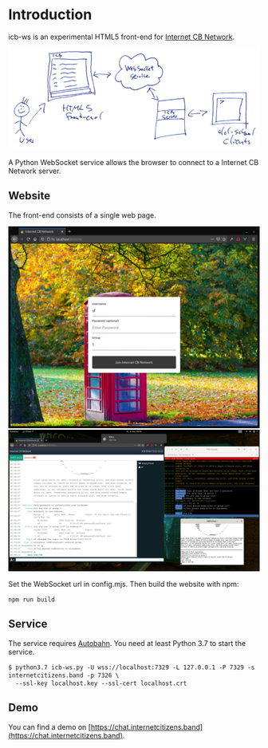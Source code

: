 # Introduction

icb-ws is an experimental HTML5 front-end for [Internet CB Network](http://www.icb.net/).

![alt text](media/architecture.png "architecture")

A Python WebSocket service allows the browser to connect to a Internet CB Network server.

## Website

The front-end consists of a single web page.

![alt text](media/login.jpg "login")
![alt text](media/chat.jpg "chat")

Set the WebSocket url in config.mjs. Then build the website with npm:

	npm run build

## Service

The service requires [Autobahn](https://github.com/crossbario/autobahn-python/). You need at least Python 3.7 to start the service.

	$ python3.7 icb-ws.py -U wss://localhost:7329 -L 127.0.0.1 -P 7329 -s internetcitizens.band -p 7326 \
	  --ssl-key localhost.key --ssl-cert localhost.crt

## Demo

You can find a demo on [https://chat.internetcitizens.band](https://chat.internetcitizens.band).
